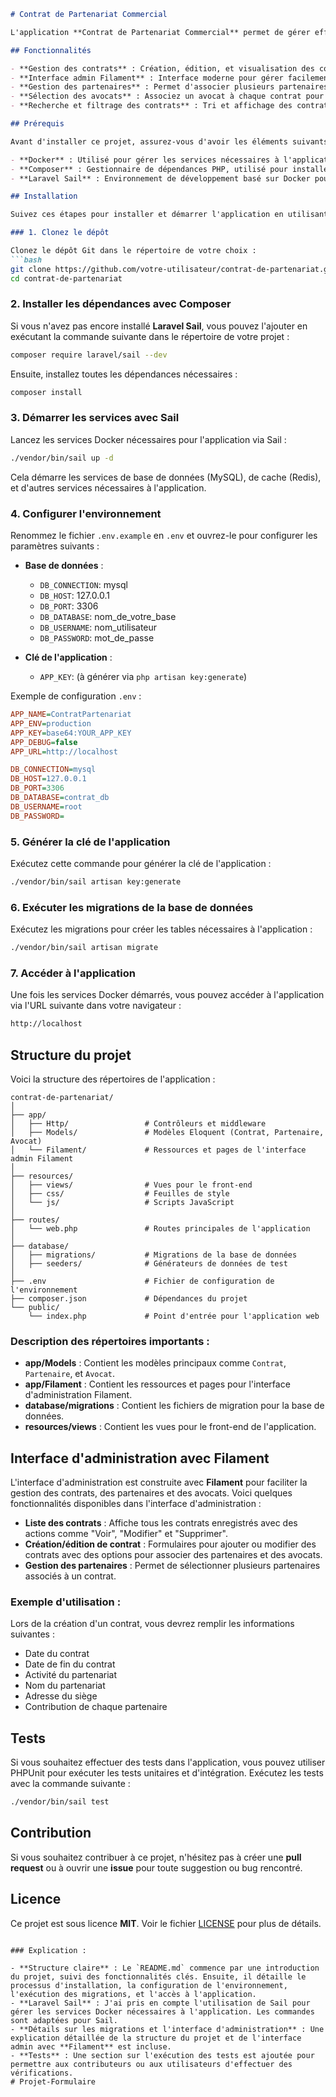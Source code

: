 
```markdown
# Contrat de Partenariat Commercial

L'application **Contrat de Partenariat Commercial** permet de gérer efficacement les contrats entre entreprises, avec une interface d'administration moderne basée sur **Filament**. Elle facilite la gestion des partenaires, des avocats, des contributions et des bénéfices liés à chaque contrat de partenariat.

## Fonctionnalités

- **Gestion des contrats** : Création, édition, et visualisation des contrats détaillant les partenaires, les contributions, et les termes du contrat.
- **Interface admin Filament** : Interface moderne pour gérer facilement les contrats, les partenaires et les avocats.
- **Gestion des partenaires** : Permet d'associer plusieurs partenaires à un contrat via une relation **many-to-many**.
- **Sélection des avocats** : Associez un avocat à chaque contrat pour gérer les aspects juridiques.
- **Recherche et filtrage des contrats** : Tri et affichage des contrats selon différents critères.

## Prérequis

Avant d'installer ce projet, assurez-vous d'avoir les éléments suivants installés sur votre machine :

- **Docker** : Utilisé pour gérer les services nécessaires à l'application.
- **Composer** : Gestionnaire de dépendances PHP, utilisé pour installer les bibliothèques nécessaires.
- **Laravel Sail** : Environnement de développement basé sur Docker pour Laravel.

## Installation

Suivez ces étapes pour installer et démarrer l'application en utilisant Laravel Sail.

### 1. Clonez le dépôt

Clonez le dépôt Git dans le répertoire de votre choix :
```bash
git clone https://github.com/votre-utilisateur/contrat-de-partenariat.git
cd contrat-de-partenariat
```

### 2. Installer les dépendances avec Composer

Si vous n'avez pas encore installé **Laravel Sail**, vous pouvez l'ajouter en exécutant la commande suivante dans le répertoire de votre projet :
```bash
composer require laravel/sail --dev
```

Ensuite, installez toutes les dépendances nécessaires :
```bash
composer install
```

### 3. Démarrer les services avec Sail

Lancez les services Docker nécessaires pour l'application via Sail :
```bash
./vendor/bin/sail up -d
```
Cela démarre les services de base de données (MySQL), de cache (Redis), et d'autres services nécessaires à l'application.

### 4. Configurer l'environnement

Renommez le fichier `.env.example` en `.env` et ouvrez-le pour configurer les paramètres suivants :

- **Base de données** :
  - `DB_CONNECTION`: mysql
  - `DB_HOST`: 127.0.0.1
  - `DB_PORT`: 3306
  - `DB_DATABASE`: nom_de_votre_base
  - `DB_USERNAME`: nom_utilisateur
  - `DB_PASSWORD`: mot_de_passe

- **Clé de l'application** :
  - `APP_KEY`: (à générer via `php artisan key:generate`)

Exemple de configuration `.env` :
```ini
APP_NAME=ContratPartenariat
APP_ENV=production
APP_KEY=base64:YOUR_APP_KEY
APP_DEBUG=false
APP_URL=http://localhost

DB_CONNECTION=mysql
DB_HOST=127.0.0.1
DB_PORT=3306
DB_DATABASE=contrat_db
DB_USERNAME=root
DB_PASSWORD=
```

### 5. Générer la clé de l'application

Exécutez cette commande pour générer la clé de l'application :
```bash
./vendor/bin/sail artisan key:generate
```

### 6. Exécuter les migrations de la base de données

Exécutez les migrations pour créer les tables nécessaires à l'application :
```bash
./vendor/bin/sail artisan migrate
```

### 7. Accéder à l'application

Une fois les services Docker démarrés, vous pouvez accéder à l'application via l'URL suivante dans votre navigateur :
```bash
http://localhost
```

## Structure du projet

Voici la structure des répertoires de l'application :

```plaintext
contrat-de-partenariat/
│
├── app/
│   ├── Http/                 # Contrôleurs et middleware
│   ├── Models/               # Modèles Eloquent (Contrat, Partenaire, Avocat)
│   └── Filament/             # Ressources et pages de l'interface admin Filament
│
├── resources/
│   ├── views/                # Vues pour le front-end
│   ├── css/                  # Feuilles de style
│   └── js/                   # Scripts JavaScript
│
├── routes/
│   └── web.php               # Routes principales de l'application
│
├── database/
│   ├── migrations/           # Migrations de la base de données
│   ├── seeders/              # Générateurs de données de test
│
├── .env                      # Fichier de configuration de l'environnement
├── composer.json             # Dépendances du projet
└── public/
    └── index.php             # Point d'entrée pour l'application web
```

### Description des répertoires importants :

- **app/Models** : Contient les modèles principaux comme `Contrat`, `Partenaire`, et `Avocat`.
- **app/Filament** : Contient les ressources et pages pour l'interface d'administration Filament.
- **database/migrations** : Contient les fichiers de migration pour la base de données.
- **resources/views** : Contient les vues pour le front-end de l'application.

## Interface d'administration avec Filament

L'interface d'administration est construite avec **Filament** pour faciliter la gestion des contrats, des partenaires et des avocats. Voici quelques fonctionnalités disponibles dans l'interface d'administration :

- **Liste des contrats** : Affiche tous les contrats enregistrés avec des actions comme "Voir", "Modifier" et "Supprimer".
- **Création/édition de contrat** : Formulaires pour ajouter ou modifier des contrats avec des options pour associer des partenaires et des avocats.
- **Gestion des partenaires** : Permet de sélectionner plusieurs partenaires associés à un contrat.

### Exemple d'utilisation :

Lors de la création d'un contrat, vous devrez remplir les informations suivantes :

- Date du contrat
- Date de fin du contrat
- Activité du partenariat
- Nom du partenariat
- Adresse du siège
- Contribution de chaque partenaire

## Tests

Si vous souhaitez effectuer des tests dans l'application, vous pouvez utiliser PHPUnit pour exécuter les tests unitaires et d'intégration. Exécutez les tests avec la commande suivante :
```bash
./vendor/bin/sail test
```

## Contribution

Si vous souhaitez contribuer à ce projet, n'hésitez pas à créer une **pull request** ou à ouvrir une **issue** pour toute suggestion ou bug rencontré.

## Licence

Ce projet est sous licence **MIT**. Voir le fichier [LICENSE](LICENSE) pour plus de détails.

```

### Explication :

- **Structure claire** : Le `README.md` commence par une introduction du projet, suivi des fonctionnalités clés. Ensuite, il détaille le processus d'installation, la configuration de l'environnement, l'exécution des migrations, et l'accès à l'application.
- **Laravel Sail** : J'ai pris en compte l'utilisation de Sail pour gérer les services Docker nécessaires à l'application. Les commandes sont adaptées pour Sail.
- **Détails sur les migrations et l'interface d'administration** : Une explication détaillée de la structure du projet et de l'interface admin avec **Filament** est incluse.
- **Tests** : Une section sur l'exécution des tests est ajoutée pour permettre aux contributeurs ou aux utilisateurs d'effectuer des vérifications.
# Projet-Formulaire
